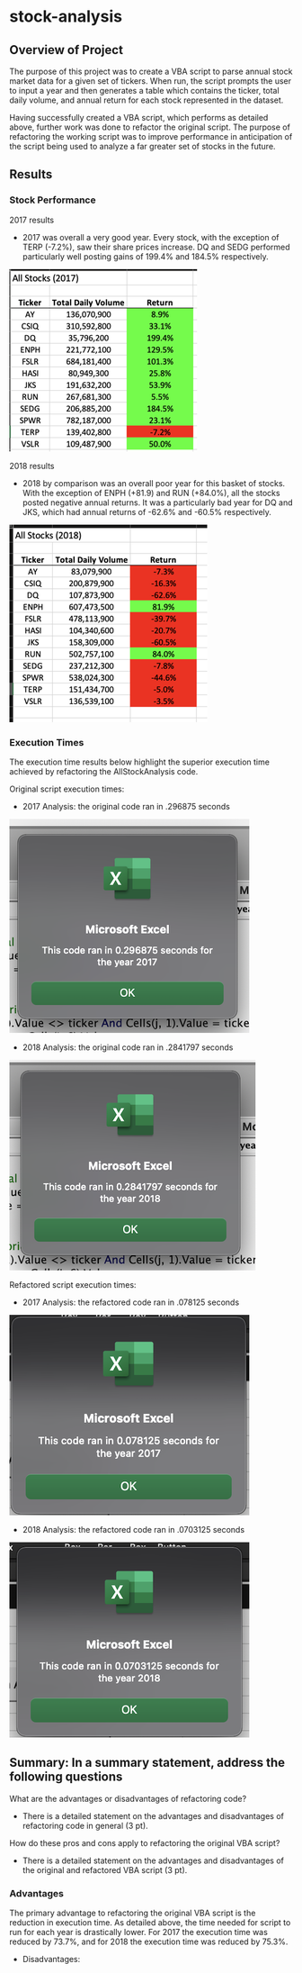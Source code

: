 # stock-analysis

## Overview of Project

The purpose of this project was to create a VBA script to parse annual stock market data for a given set of tickers. When run, the script prompts the user to input a year and then generates a table which contains the ticker, total daily volume, and annual return for each stock represented in the dataset.

Having successfully created a VBA script, which performs as detailed above, further work was done to refactor the original script. The purpose of refactoring the working script was to improve performance in anticipation of the script being used to analyze a far greater set of stocks in the future.

## Results

### Stock Performance

2017 results

- 2017 was overall a very good year. Every stock, with the exception of TERP (-7.2%), saw their share prices increase. DQ and SEDG performed particularly well posting gains of 199.4% and 184.5% respectively.

![2017-results](resources/2017-results.png)

2018 results

- 2018 by comparison was an overall poor year for this basket of stocks. With the exception of ENPH (+81.9) and RUN (+84.0%), all the stocks posted negative annual returns. It was a particularly bad year for DQ and JKS, which had annual returns of -62.6% and -60.5% respectively.

![2018-results](resources/2018-results.png)

### Execution Times

The execution time results below highlight the superior execution time achieved by refactoring the AllStockAnalysis code.

Original script execution times:

- 2017 Analysis: the original code ran in .296875 seconds

![2017-original-runtime](resources/module-2017-runtime-.75_size.png)

- 2018 Analysis: the original code ran in .2841797 seconds

![2018-original-runtime](resources/module-2018-runtime-.75_size.png)

Refactored script execution times:

- 2017 Analysis: the refactored code ran in .078125 seconds

![2017-refactored-runtime](resources/VBA_Challenge_2017.png)

- 2018 Analysis: the refactored code ran in .0703125 seconds

![2018-refactored-runtime](resources/VBA_Challenge_2018.png)

## Summary: In a summary statement, address the following questions

What are the advantages or disadvantages of refactoring code?

- There is a detailed statement on the advantages and disadvantages of refactoring code in general (3 pt).

How do these pros and cons apply to refactoring the original VBA script?

- There is a detailed statement on the advantages and disadvantages of the original and refactored VBA script (3 pt).

### Advantages

The primary advantage to refactoring the original VBA script is the reduction in execution time. As detailed above, the time needed for script to run for each year is drastically lower. For 2017 the execution time was reduced by 73.7%, and for 2018 the execution time was reduced by 75.3%.

- Disadvantages:
